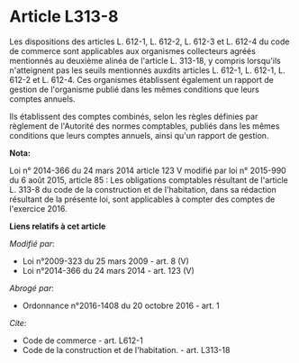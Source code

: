 # Article L313-8

Les dispositions des articles L. 612-1, L. 612-2, L. 612-3 et L. 612-4 du code de commerce sont applicables aux organismes
collecteurs agréés mentionnés au deuxième alinéa de l'article L. 313-18, y compris lorsqu'ils n'atteignent pas les seuils
mentionnés auxdits articles L. 612-1, L. 612-1, L. 612-2 et L. 612-4. Ces organismes établissent également un rapport de
gestion de l'organisme publié dans les mêmes conditions que leurs comptes annuels. 

Ils établissent des comptes combinés, selon les règles définies par règlement de l'Autorité des normes comptables, publiés
dans les mêmes conditions que leurs comptes annuels, ainsi qu'un rapport de gestion.

**Nota:**

Loi n° 2014-366 du 24 mars 2014 article 123 V modifié par loi n° 2015-990 du 6 août 2015, article 85 : Les obligations
comptables résultant de l'article L. 313-8 du code de la construction et de l'habitation, dans sa rédaction résultant de la
présente loi, sont applicables à compter des comptes de l'exercice 2016.

**Liens relatifs à cet article**

_Modifié par_:

  - Loi n°2009-323 du 25 mars 2009 - art. 8 (V)
  - Loi n°2014-366 du 24 mars 2014 - art. 123 (V)

_Abrogé par_:

  - Ordonnance n°2016-1408 du 20 octobre 2016 - art. 1

_Cite_:

  - Code de commerce - art. L612-1
  - Code de la construction et de l'habitation. - art. L313-18
